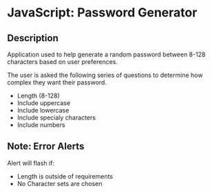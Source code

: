 # JavaScript: Password Generator

## Description
Application used to help generate a random password between 8-128 characters based on user preferences.

The user is asked the following series of questions to determine how complex they want their password.
- Length (8-128)
- Include uppercase
- Include lowercase
- Include specialy characters
- Include numbers

## Note: Error Alerts
Alert will flash if:

- Length is outside of requirements
- No Character sets are chosen

